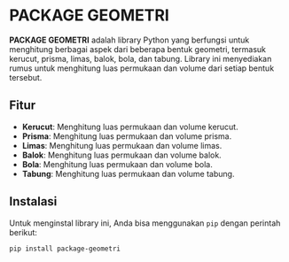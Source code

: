 # PACKAGE GEOMETRI

**PACKAGE GEOMETRI** adalah library Python yang berfungsi untuk menghitung berbagai aspek dari beberapa bentuk geometri, termasuk kerucut, prisma, limas, balok, bola, dan tabung. Library ini menyediakan rumus untuk menghitung luas permukaan dan volume dari setiap bentuk tersebut.

## Fitur

- **Kerucut**: Menghitung luas permukaan dan volume kerucut.
- **Prisma**: Menghitung luas permukaan dan volume prisma.
- **Limas**: Menghitung luas permukaan dan volume limas.
- **Balok**: Menghitung luas permukaan dan volume balok.
- **Bola**: Menghitung luas permukaan dan volume bola.
- **Tabung**: Menghitung luas permukaan dan volume tabung.

## Instalasi

Untuk menginstal library ini, Anda bisa menggunakan `pip` dengan perintah berikut:

```bash
pip install package-geometri

```
